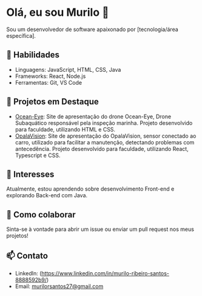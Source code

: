 # Olá, eu sou Murilo 👋

Sou um desenvolvedor de software apaixonado por [tecnologia/área específica]. 

## 🚀 Habilidades
- Linguagens: JavaScript, HTML, CSS, Java
- Frameworks: React, Node.js
- Ferramentas: Git, VS Code

## 🌟 Projetos em Destaque
- [Ocean-Eye](https://github.com/murilors27/Ocean-Eye): Site de apresentação do drone Ocean-Eye, Drone Subaquático responsável pela inspeção marinha. Projeto desenvolvido para faculdade, utilizando HTML e CSS.
- [OpalaVision](https://github.com/murilors27/cs3-frontend): Site de apresentação do OpalaVision, sensor conectado ao carro, utilizado para facilitar a manutenção, detectando problemas com antecedência.
Projeto desenvolvido para faculdade, utilizando React, Typescript e CSS.

## 🎯 Interesses
Atualmente, estou aprendendo sobre desenvolvimento Front-end e explorando Back-end com Java.

## 🤝 Como colaborar
Sinta-se à vontade para abrir um issue ou enviar um pull request nos meus projetos!

## 📫 Contato
- LinkedIn: (https://www.linkedin.com/in/murilo-ribeiro-santos-8888592b9/)
- Email: murilorsantos27@gmail.com
